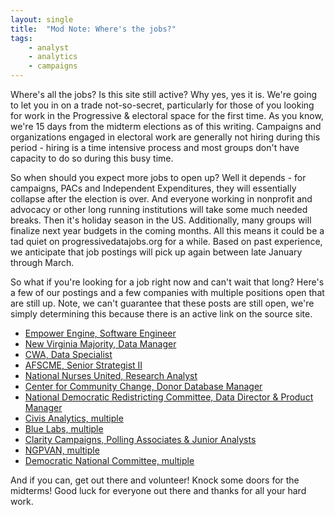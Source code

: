 ```yaml
---
layout: single
title:  "Mod Note: Where's the jobs?"
tags: 
    - analyst
    - analytics
    - campaigns
---
```


Where's all the jobs? Is this site still active? Why yes, yes it is.
We're going to let you in on a trade not-so-secret, particularly for those of you looking for work in the Progressive & electoral space for the first time.
As you know, we're 15 days from the midterm elections as of this writing. Campaigns and organizations engaged in electoral work are generally not hiring during this period - hiring is a time intensive process and most groups don't have capacity to do so during this busy time.

So when should you expect more jobs to open up?
Well it depends - for campaigns, PACs and Independent Expenditures, they will essentially collapse after the election is over. And everyone working in nonprofit and advocacy or other long running institutions will take some much needed breaks. Then it's holiday season in the US. Additionally, many groups will finalize next year budgets in the coming months.
All this means it could be a tad quiet on progressivedatajobs.org for a while. Based on past experience, we anticipate that job postings will pick up again between late January through March.

So what if you're looking for a job right now and can't wait that long? 
Here's a few of our postings and a few companies with multiple positions open that are still up. Note, we can't guarantee that these posts are still open, we're simply determining this because there is an active link on the source site.

* [Empower Engine, Software Engineer](https://www.progressivedatajobs.org/2018/10/20/empower-enginer-software-engineer/)
* [New Virginia Majority, Data Manager](https://www.progressivedatajobs.org/2018/09/25/newvamajdata/)
* [CWA, Data Specialist](https://www.unionjobs.com/listing.php?id=13722)
* [AFSCME, Senior Strategist II](https://www.unionjobs.com/listing.php?id=13621)
* [National Nurses United, Research Analyst](https://www.progressivedatajobs.org/2018/09/24/nnuresearch/)
* [Center for Community Change, Donor Database Manager](https://www.progressivedatajobs.org/2018/09/14/cccdata/)
* [National Democratic Redistricting Committee, Data Director & Product Manager](https://www.progressivedatajobs.org/2018/09/13/ndrcmult/)
* [Civis Analytics, multiple](https://www.civisanalytics.com/careers/)
* [Blue Labs, multiple](https://www.bluelabs.com/jobs/)
* [Clarity Campaigns, Polling Associates & Junior Analysts](http://www.claritycampaigns.com/careers/)
* [NGPVAN, multiple](https://www.ngpvan.com/careers)
* [Democratic National Committee, multiple](https://democrats.org/about/work-with-us/)

And if you can, get out there and volunteer! Knock some doors for the midterms! Good luck for everyone out there and thanks for all your hard work.

